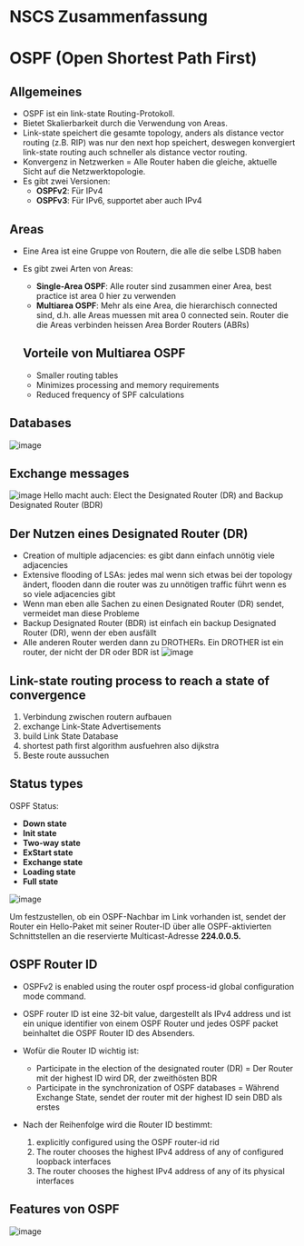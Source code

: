 
# NSCS Zusammenfassung


# OSPF (Open Shortest Path First)

## Allgemeines
- OSPF ist ein link-state Routing-Protokoll.
- Bietet Skalierbarkeit durch die Verwendung von Areas.
- Link-state speichert die gesamte topology, anders als distance vector routing (z.B. RIP) was nur den next hop speichert, deswegen konvergiert link-state routing auch schneller als distance vector routing.
- Konvergenz in Netzwerken = Alle Router haben die gleiche, aktuelle Sicht auf die Netzwerktopologie.
- Es gibt zwei Versionen:
  - **OSPFv2**: Für IPv4
  - **OSPFv3**: Für IPv6, supportet aber auch IPv4

## Areas
- Eine Area ist eine Gruppe von Routern, die alle die selbe LSDB haben
- Es gibt zwei Arten von Areas:
  - **Single-Area OSPF**: Alle router sind zusammen einer Area, best practice ist area 0 hier zu verwenden
  - **Multiarea OSPF**: Mehr als eine Area, die hierarchisch connected sind, d.h. alle Areas muessen mit area 0 connected sein. Router die die Areas verbinden heissen Area Border Routers (ABRs)

  ## Vorteile von Multiarea OSPF
  - Smaller routing tables
  - Minimizes processing and memory requirements
  - Reduced frequency of SPF calculations
  
## Databases
![image](https://github.com/user-attachments/assets/59c1af44-f510-466b-a8f1-ce16d1d18aed)

## Exchange messages
![image](https://github.com/user-attachments/assets/0972fd75-feed-49f7-8b70-57debac26f06)
Hello macht auch: Elect the Designated Router (DR) and Backup Designated Router (BDR)

## Der Nutzen eines Designated Router (DR)
- Creation of multiple adjacencies: es gibt dann einfach unnötig viele adjacencies
- Extensive flooding of LSAs: jedes mal wenn sich etwas bei der topology ändert, flooden dann die router was zu unnötigen traffic führt wenn es so viele adjacencies gibt
- Wenn man eben alle Sachen zu einen Designated Router (DR) sendet, vermeidet man diese Probleme
- Backup Designated Router (BDR) ist einfach ein backup Designated Router (DR), wenn der eben ausfällt
- Alle anderen Router werden dann zu DROTHERs. Ein DROTHER ist ein router, der nicht der DR oder BDR ist
![image](https://github.com/user-attachments/assets/ef8b06a7-f6f6-4ee1-8e9e-7a8332fcf3f1)

## Link-state routing process to reach a state of convergence
1. Verbindung zwischen routern aufbauen
2. exchange Link-State Advertisements
3. build Link State Database
4. shortest path first algorithm ausfuehren also dijkstra
5. Beste route aussuchen

## Status types
OSPF Status:
- **Down state**
- **Init state**
- **Two-way state**
- **ExStart state**
- **Exchange state**
- **Loading state**
- **Full state**
  
![image](https://github.com/user-attachments/assets/af2cf362-f5dd-44a4-8415-55380c505b0c)

Um festzustellen, ob ein OSPF-Nachbar im Link vorhanden ist, sendet der Router ein Hello-Paket mit seiner Router-ID über alle OSPF-aktivierten Schnittstellen an die reservierte Multicast-Adresse **224.0.0.5.**


## OSPF Router ID
- OSPFv2 is enabled using the router ospf process-id global configuration mode command.
- OSPF router ID ist eine 32-bit value, dargestellt als IPv4 address und ist ein unique identifier von einem OSPF Router und jedes OSPF packet beinhaltet die OSPF Router ID des Absenders.
- Wofür die Router ID wichtig ist:
  - Participate in the election of the designated router (DR) = Der Router mit der highest ID wird DR, der zweithösten BDR
  - Participate in the synchronization of OSPF databases = Während Exchange State, sendet der router mit der highest ID sein DBD als erstes

- Nach der Reihenfolge wird die Router ID bestimmt:
  1. explicitly configured using the OSPF router-id rid
  2. The router chooses the highest IPv4 address of any of configured loopback interfaces
  3. The router chooses the highest IPv4 address of any of its physical interfaces

     
## Features von OSPF
![image](https://github.com/user-attachments/assets/4b53faab-3bba-49a9-8dc6-1e67179dca27)










